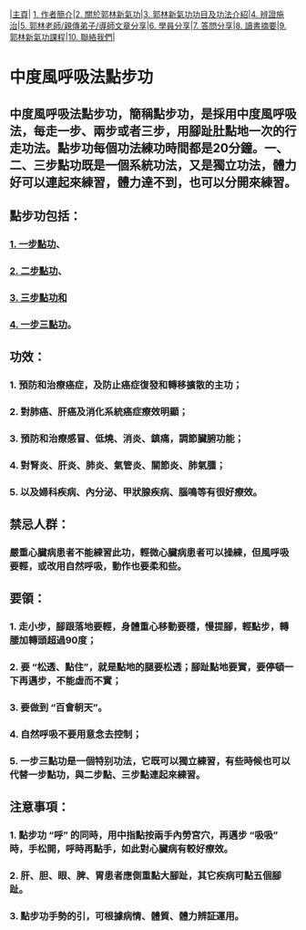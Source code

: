 |[主頁](/README.md)| [1. 作者簡介](/a10.md)|[2. 關於郭林新氣功](/a1.md)|[3. 郭林新氣功功目及功法介紹](/a2.md)|[4. 辨證施治](/a3.md)|[5. 郭林老師/親傳弟子/導師文章分享](/a5.md)|[6. 學員分享](/a6.md)|[7. 答問分享](/a7.md)|[8. 讀書摘要](/a4.md)|[9. 郭林新氣功課程](/郭林新氣功課程.md)|[10. 聯絡我們](/a9.md)|

# 中度風呼吸法點步功       

## 中度風呼吸法點步功，簡稱點步功，是採用中度風呼吸法，每走一步、兩步或者三步，用腳趾肚點地一次的行走功法。點步功每個功法練功時間都是20分鐘。一、二、三步點功既是一個系統功法，又是獨立功法，體力好可以連起來練習，體力達不到，也可以分開來練習。  

## 點步功包括：   

### [1. 一步點功](/一步點.md)、  
### [2. 二步點功](/二步點.md)、  
### [3. 三步點功和](/三步點.md)   
### [4. 一步三點功](/四步點.md)。   

## 功效：   

### 1. 預防和治療癌症，及防止癌症復發和轉移擴散的主功；
### 2. 對肺癌、肝癌及消化系統癌症療效明顯；
### 3. 預防和治療感冒、低燒、消炎、鎮痛，調節臟腑功能；
### 4. 對腎炎、肝炎、肺炎、氣管炎、關節炎、肺氣腫；
### 5. 以及婦科疾病、內分泌、甲狀腺疾病、腦鳴等有很好療效。
   
## 禁忌人群：

### 嚴重心臟病患者不能練習此功，輕微心臟病患者可以操練，但風呼吸要輕，或改用自然呼吸，動作也要柔和些。

## 要領：   

### 1. 走小步，腳跟落地要輕，身體重心移動要穩，慢提腳，輕點步，轉腰加轉頭超過90度；   
### 2. 要 “松透、點住”，就是點地的腿要松透；腳趾點地要實，要停頓一下再邁步，不能虛而不實；   
### 3. 要做到 “百會朝天”。   
### 4. 自然呼吸不要用意念去控制；   
### 5. 一步三點功是一個特别功法，它既可以獨立練習，有些時候也可以代替一步點功，與二步點、三步點連起來練習。   

## 注意事項：   

### 1. 點步功 “呼” 的同時，用中指點按兩手內勞宮穴，再邁步 “吸吸” 時，手松開，呼時再點手，如此對心臟病有較好療效。   
### 2. 肝、胆、眼、脾、胃患者應側重點大腳趾，其它疾病可點五個腳趾。
### 3. 點步功手勢的引，可根據病情、體質、體力辨証運用。




